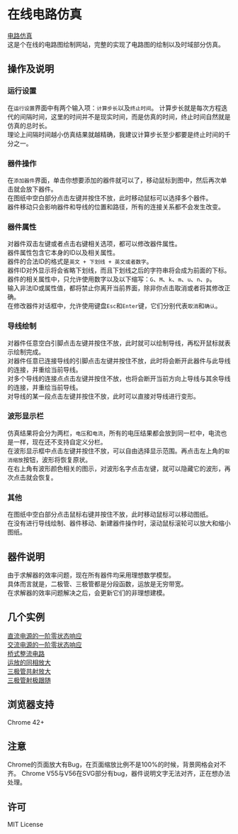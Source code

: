 # 在线电路仿真

[电路仿真](https://xiaoboost.github.io/circuitlab/)  
这是个在线的电路图绘制网站，完整的实现了电路图的绘制以及时域部分仿真。  

## 操作及说明

### 运行设置
在`运行设置`界面中有两个输入项：`计算步长`以及`终止时间`。
计算步长就是每次方程迭代的间隔时间，这里的时间并不是现实时间，而是仿真的时间，终止时间自然就是仿真的总时长。  
理论上间隔时间越小仿真结果就越精确，我建议计算步长至少都要是终止时间的千分之一。  

### 器件操作
在`添加器件`界面，单击你想要添加的器件就可以了，移动鼠标到图中，然后再次单击就会放下器件。  
在图纸中空白部分点击左键并按住不放，此时移动鼠标可以选择多个器件。  
器件移动只会影响器件和导线的位置和路径，所有的连接关系都不会发生改变。  

### 器件属性
对器件双击左键或者点击右键相关选项，都可以修改器件属性。  
器件属性包含它本身的ID以及相关属性。  
器件的合法ID的格式是`英文 + 下划线 + 英文或者数字`。  
器件ID对外显示将会省略下划线，而且下划线之后的字符串将会成为前面的下标。  
器件的相关属性中，只允许使用数字以及以下缩写：`G`、`M`、`k`、`m`、`u`、`n`、`p`。  
输入非法ID或属性值，都将禁止你离开当前界面，除非你点击取消或者将其修改正确。  
在修改器件对话框中，允许使用键盘`Esc`和`Enter`键，它们分别代表`取消`和`确认`。  

### 导线绘制
对器件任意空白引脚点击左键并按住不放，此时就可以绘制导线，再松开鼠标就表示绘制完成。  
对器件任意已连接导线的引脚点击左键并按住不放，此时将会断开此器件与此导线的连接，并重绘当前导线。  
对多个导线的连接点点击左键并按住不放，也将会断开当前方向上导线与其余导线的连接，并重绘当前导线。  
对导线的某一段点击左键并按住不放，此时可以直接对导线进行变形。  

### 波形显示栏
仿真结果将会分为两栏，`电压`和`电流`，所有的电压结果都会放到同一栏中，电流也是一样，现在还不支持自定义分栏。  
在波形显示框中点击左键并按住不放，可以自由选择显示范围。再点击左上角的`取消缩放`按钮，波形将恢复原状。  
在右上角有波形颜色相关的图示，对波形名字点击左键，就可以隐藏它的波形，再次点击就会恢复。  

### 其他
在图纸中空白部分点击鼠标右键并按住不放，此时移动鼠标可以移动图纸。  
在没有进行导线绘制、器件移动、新建器件操作时，滚动鼠标滚轮可以放大和缩小图纸。  

## 器件说明
由于求解器的效率问题，现在所有器件均采用理想数学模型。  
具体而言就是，二极管、三极管都是分段函数，运放是无穷带宽。  
在求解器的效率问题解决之后，会更新它们的非理想建模。  

## 几个实例 
[直流电源的一阶零状态响应](https://xiaoboost.github.io/circuitlab/?init=FirstOrderCircuitDC)  
[交流电源的一阶零状态响应](https://xiaoboost.github.io/circuitlab/?init=FirstOrderCircuitAC)  
[桥式整流电路](https://xiaoboost.github.io/circuitlab/?init=BridgeRectifier)  
[运放的同相放大](https://xiaoboost.github.io/circuitlab/?init=PhaseAmplifier)  
[三极管共射放大](https://xiaoboost.github.io/circuitlab/?init=CommonEmitterAmplifier)  
[三极管射极跟随](https://xiaoboost.github.io/circuitlab/?init=EmitterFollower)

## 浏览器支持
Chrome 42+  

## 注意
Chrome的页面放大有Bug，在页面缩放比例不是100%的时候，背景网格会对不齐。
Chrome V55与V56在SVG部分有bug，器件说明文字无法对齐，正在想办法处理。

## 许可
MIT License